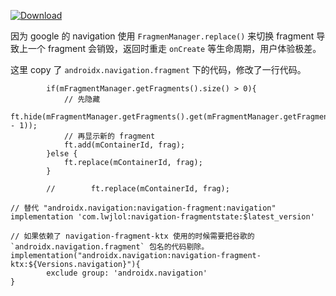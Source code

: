 
[ ![Download](null/packages/wenchieh/maven/navigation/images/download.svg?version=2.3.2) ](https://bintray.com/wenchieh/maven/navigation/2.3.2/link)


因为 google 的 navigation 使用 `FragmenManager.replace()` 来切换 fragment 导致上一个 fragment 会销毁，返回时重走 `onCreate` 等生命周期，用户体验极差。

这里 copy 了  `androidx.navigation.fragment` 下的代码，修改了一行代码。

```
        if(mFragmentManager.getFragments().size() > 0){
            // 先隐藏
            ft.hide(mFragmentManager.getFragments().get(mFragmentManager.getFragments().size() - 1));
            // 再显示新的 fragment
            ft.add(mContainerId, frag);
        }else {
            ft.replace(mContainerId, frag);
        }

        //        ft.replace(mContainerId, frag);
```


```
// 替代 "androidx.navigation:navigation-fragment:navigation"
implementation 'com.lwjlol:navigation-fragmentstate:$latest_version'

// 如果依赖了 navigation-fragment-ktx 使用的时候需要把谷歌的 `androidx.navigation.fragment` 包名的代码剔除。
implementation("androidx.navigation:navigation-fragment-ktx:${Versions.navigation}"){
        exclude group: 'androidx.navigation'
}
```

